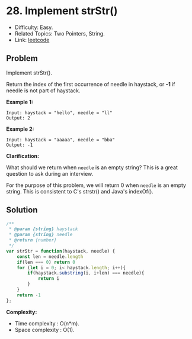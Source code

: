 # 28. Implement strStr()

- Difficulty: Easy.
- Related Topics: Two Pointers, String.
- Link: [leetcode](https://leetcode.com/problems/find-the-index-of-the-first-occurrence-in-a-string)

## Problem

Implement strStr().

Return the index of the first occurrence of needle in haystack, or **-1** if needle is not part of haystack.

**Example 1:**

```
Input: haystack = "hello", needle = "ll"
Output: 2
```

**Example 2:**

```
Input: haystack = "aaaaa", needle = "bba"
Output: -1
```

**Clarification:**

What should we return when ```needle``` is an empty string? This is a great question to ask during an interview.

For the purpose of this problem, we will return 0 when ```needle``` is an empty string. This is consistent to C's strstr() and Java's indexOf().

## Solution

```javascript
/**
 * @param {string} haystack
 * @param {string} needle
 * @return {number}
 */
var strStr = function(haystack, needle) {
    const len = needle.length 
    if(len === 0) return 0
    for (let i = 0; i< haystack.length; i++){
        if(haystack.substring(i, i+len) === needle){
            return i
        } 
    }
    return -1
};
```

**Complexity:**

* Time complexity : O(n*m).
* Space complexity : O(1).
